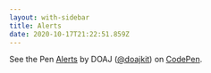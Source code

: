 ```yaml
---
layout: with-sidebar
title: Alerts
date: 2020-10-17T21:22:51.859Z
---
```


<p class="codepen" data-height="518" data-theme-id="dark" data-default-tab="result" data-user="doajkit" data-slug-hash="qBavOGW" data-pen-title="Alerts">
  <span>See the Pen <a href="https://codepen.io/doajkit/pen/qBavOGW">
  Alerts</a> by DOAJ (<a href="https://codepen.io/doajkit">@doajkit</a>)
  on <a href="https://codepen.io">CodePen</a>.</span>
</p>
<script async src="https://cpwebassets.codepen.io/assets/embed/ei.js"></script>
